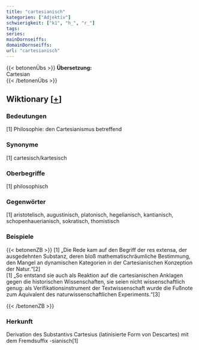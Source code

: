 ```yaml
---
title: "cartesianisch"
kategorien: ["Adjektiv"]
schwierigkeit: ["k1", "h_", "r_"]
tags:
series:
mainDornseiffs:
domainDornseiffs:
url: "cartesianisch"
---
```


{{< betonenÜbs >}}
**Übersetzung:**  
Cartesian  
{{< /betonenÜbs >}}

## Wiktionary [[+](https://de.wiktionary.org/wiki/cartesianisch)]

### Bedeutungen
[1] Philosophie: den Cartesianismus betreffend  

### Synonyme
[1] cartesisch/kartesisch  

### Oberbegriffe
[1] philosophisch  

### Gegenwörter
[1] aristotelisch, augustinisch, platonisch, hegelianisch, kantianisch, schopenhauerianisch, sokratisch, thomistisch  

### Beispiele
{{< betonenZB >}}
[1] „Die Rede kam auf den Begriff der res extensa, der ausgedehnten Substanz, deren bloß mathematischräumliche Bestimmung, den Mangel an dynamischen Kategorien in der Cartesianischen Konzeption der Natur.“[2]  
[1] „So entstand sie auch als Reaktion auf die cartesianischen Anklagen gegen die historischen Wissenschaften, sie seien nicht wissenschaftlich genug: als Verifikationsinstrument der Textwissenschaft wurde die Fußnote zum Äquivalent des naturwissenschaftlichen Experiments.“[3]  

{{< /betonenZB >}}
### Herkunft
Derivation des Substantivs Cartesius (latinisierte Form von Descartes) mit dem Fremdsuffix -sianisch[1]  


